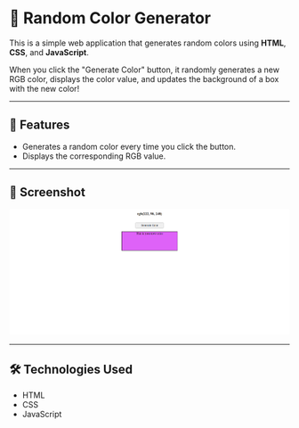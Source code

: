 # 🎨 Random Color Generator

This is a simple web application that generates random colors using **HTML**, **CSS**, and **JavaScript**.

When you click the "Generate Color" button, it randomly generates a new RGB color, displays the color value, and updates the background of a box with the new color!

---

## 🚀 Features

- Generates a random color every time you click the button.
- Displays the corresponding RGB value.

---

## 📸 Screenshot

![Random Color Generator Screenshot](screenshot.png)

---

## 🛠️ Technologies Used

- HTML
- CSS
- JavaScript 


